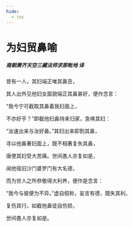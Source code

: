 ```yaml
---
hide:
  - toc
---
```


# **为妇贸鼻喻**

##### 南朝萧齐天空三藏法师求那毗地 译

昔有一人，其妇端正唯其鼻丑，

其人出外见他妇女面貌端正其鼻甚好，便作念言：

“我今宁可截取其鼻着我妇面上，

不亦好乎？”即截他妇鼻持来归家，急唤其妇：

“汝速出来与汝好鼻。”其妇出来即割其鼻，

寻以他鼻著妇面上，既不相著复失其鼻，

唐使其妇受大苦痛。世间愚人亦复如是，

闻他宿旧沙门婆罗门有大名德，

而为世人之所恭敬得大利养，便作是念言：

“我今与彼便为不异。”虚自假称，妄言有德，既失其利，

复伤其行。如截他鼻徒自伤损，

世间愚人亦复如是。